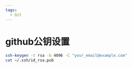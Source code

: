 ```yaml
---
tags:
  - Git
---
```


# github公钥设置
```bash
ssh-keygen -t rsa -b 4096 -C "your_email@example.com"
cat ~/.ssh/id_rsa.pub
```